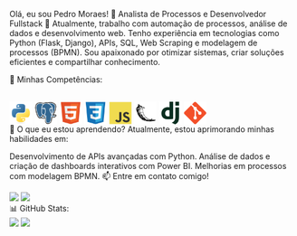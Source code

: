 Olá, eu sou Pedro Moraes! 👋
Analista de Processos e Desenvolvedor Fullstack 🚀
Atualmente, trabalho com automação de processos, análise de dados e desenvolvimento web. Tenho experiência em tecnologias como Python (Flask, Django), APIs, SQL, Web Scraping e modelagem de processos (BPMN). Sou apaixonado por otimizar sistemas, criar soluções eficientes e compartilhar conhecimento.

🌟 Minhas Competências:
<div style="display: inline_block"><br> <img align="center" alt="Pedro-Python" height="40" width="40" src="https://raw.githubusercontent.com/devicons/devicon/master/icons/python/python-original.svg"> <img align="center" alt="Pedro-SQL" height="40" width="40" src="https://raw.githubusercontent.com/devicons/devicon/master/icons/postgresql/postgresql-original.svg"> <img align="center" alt="Pedro-HTML" height="40" width="40" src="https://raw.githubusercontent.com/devicons/devicon/master/icons/html5/html5-original.svg"> <img align="center" alt="Pedro-CSS" height="40" width="40" src="https://raw.githubusercontent.com/devicons/devicon/master/icons/css3/css3-original.svg"> <img align="center" alt="Pedro-JS" height="40" width="40" src="https://raw.githubusercontent.com/devicons/devicon/master/icons/javascript/javascript-original.svg"> <img align="center" alt="Pedro-Flask" height="40" width="40" src="https://raw.githubusercontent.com/devicons/devicon/master/icons/flask/flask-original.svg"> <img align="center" alt="Pedro-Django" height="40" width="40" src="https://raw.githubusercontent.com/devicons/devicon/master/icons/django/django-plain.svg"> <img align="center" alt="Pedro-Git" height="40" width="40" src="https://raw.githubusercontent.com/devicons/devicon/master/icons/git/git-original.svg"> </div>
🌱 O que eu estou aprendendo?
Atualmente, estou aprimorando minhas habilidades em:

Desenvolvimento de APIs avançadas com Python.
Análise de dados e criação de dashboards interativos com Power BI.
Melhorias em processos com modelagem BPMN.
📫 Entre em contato comigo!
<div> <a href="mailto:pedrorms.contato@gmail.com"><img src="https://img.shields.io/badge/-Email-%23333?style=for-the-badge&logo=gmail&logoColor=white"></a> <a href="https://www.linkedin.com/in/pedro-rodrigues-m-b69704101/" target="_blank"><img src="https://img.shields.io/badge/-LinkedIn-%230077B5?style=for-the-badge&logo=linkedin&logoColor=white"></a> </div>
📊 GitHub Stats:
<div> <img align="center" src="https://github-readme-stats.vercel.app/api?username=pedrorms1997&show_icons=true&theme=dark" /> <img align="center" src="https://github-readme-stats.vercel.app/api/top-langs/?username=pedrorms1997&layout=compact&theme=dark" /> </div>
